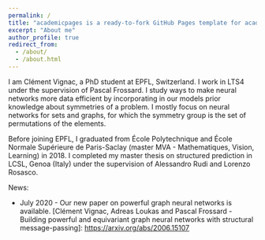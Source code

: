 ```yaml
---
permalink: /
title: "academicpages is a ready-to-fork GitHub Pages template for academic personal websites"
excerpt: "About me"
author_profile: true
redirect_from: 
  - /about/
  - /about.html
---
```



I am Clément Vignac, a PhD student at EPFL, Switzerland. I work in LTS4 under the supervision of Pascal Frossard. I study ways to make neural networks more data efficient by incorporating in our models prior knowledge about symmetries of a problem. I mostly focus on neural networks for sets and graphs, for which the symmetry group is the set of permutations of the elements.


Before joining EPFL, I graduated from École Polytechnique and École Normale Supérieure de Paris-Saclay (master MVA - Mathematiques, Vision, Learning) in 2018. I completed my master thesis on structured prediction in LCSL, Genoa (Italy) under the supervision of Alessandro Rudi and Lorenzo Rosasco.

News:
  - July 2020 - Our new paper on powerful graph neural networks is available. [Clément Vignac, Adreas Loukas and Pascal Frossard - Building powerful and equivariant graph neural networks with structural message-passing]: https://arxiv.org/abs/2006.15107

